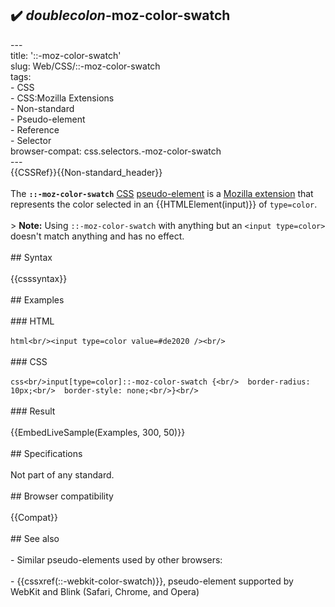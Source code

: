 ## ✔️ _doublecolon_-moz-color-swatch 
 ---<br/>title: '::-moz-color-swatch'<br/>slug: Web/CSS/::-moz-color-swatch<br/>tags:<br/>  - CSS<br/>  - CSS:Mozilla Extensions<br/>  - Non-standard<br/>  - Pseudo-element<br/>  - Reference<br/>  - Selector<br/>browser-compat: css.selectors.-moz-color-swatch<br/>---<br/>{{CSSRef}}{{Non-standard_header}}<br/><br/>The **`::-moz-color-swatch`** [CSS](/en-US/docs/Web/CSS) [pseudo-element](/en-US/docs/Web/CSS/Pseudo-elements) is a [Mozilla extension](/en-US/docs/Web/CSS/Mozilla_Extensions) that represents the color selected in an {{HTMLElement(input)}} of `type=color`.<br/><br/>> **Note:** Using `::-moz-color-swatch` with anything but an `<input type=color>` doesn't match anything and has no effect.<br/><br/>## Syntax<br/><br/>{{csssyntax}}<br/><br/>## Examples<br/><br/>### HTML<br/><br/>```html<br/><input type=color value=#de2020 /><br/>```<br/><br/>### CSS<br/><br/>```css<br/>input[type=color]::-moz-color-swatch {<br/>  border-radius: 10px;<br/>  border-style: none;<br/>}<br/>```<br/><br/>### Result<br/><br/>{{EmbedLiveSample(Examples, 300, 50)}}<br/><br/>## Specifications<br/><br/>Not part of any standard.<br/><br/>## Browser compatibility<br/><br/>{{Compat}}<br/><br/>## See also<br/><br/>- Similar pseudo-elements used by other browsers:<br/><br/>  - {{cssxref(::-webkit-color-swatch)}}, pseudo-element supported by WebKit and Blink (Safari, Chrome, and Opera)<br/>